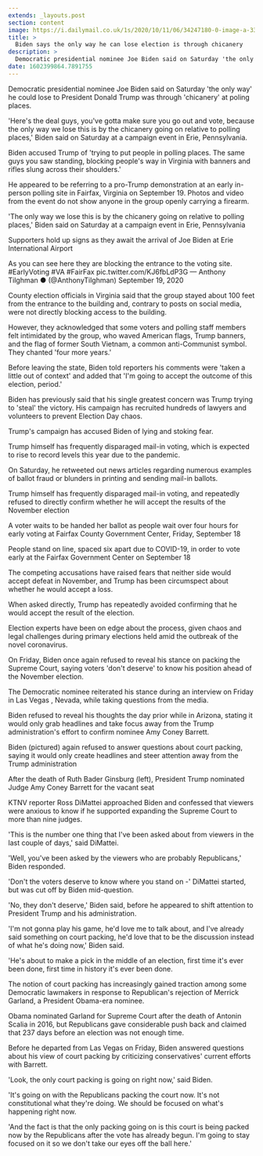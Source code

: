 ```yaml
--- 
extends: _layouts.post 
section: content 
image: https://i.dailymail.co.uk/1s/2020/10/11/06/34247180-0-image-a-33_1602395504454.jpg 
title: > 
  Biden says the only way he can lose election is through chicanery 
description: > 
  Democratic presidential nominee Joe Biden said on Saturday 'the only way' he could lose to President Donald Trump was through 'chicanery' at poling places.The same guys you saw standing, blocking people's way in Virginia with banners and rifles slung across their shoulders.''Well, you've been asked by the viewers who are probably Republicans,' Biden responded.Before he departed from Las Vegas on Friday, Biden answered questions about his view of court packing by criticizing conservatives' current efforts with Barrett.'Look, the only court packing is going on right now,' said Biden. 
date: 1602399864.7891755 
--- 
```

Democratic presidential nominee Joe Biden said on Saturday 'the only way' he could lose to President Donald Trump was through 'chicanery' at poling places.

'Here's the deal guys, you've gotta make sure you go out and vote, because the only way we lose this is by the chicanery going on relative to polling places,' Biden said on Saturday at a campaign event in Erie, Pennsylvania.

Biden accused Trump of 'trying to put people in polling places. The same guys you saw standing, blocking people's way in Virginia with banners and rifles slung across their shoulders.'

He appeared to be referring to a pro-Trump demonstration at an early in-person polling site in Fairfax, Virginia on September 19. Photos and video from the event do not show anyone in the group openly carrying a firearm.

'The only way we lose this is by the chicanery going on relative to polling places,' Biden said on Saturday at a campaign event in Erie, Pennsylvania

Supporters hold up signs as they await the arrival of Joe Biden at Erie International Airport

As you can see here they are blocking the entrance to the voting site. #EarlyVoting #VA #FairFax pic.twitter.com/KJ6fbLdP3G — Anthony Tilghman ● (@AnthonyTilghman) September 19, 2020

County election officials in Virginia said that the group stayed about 100 feet from the entrance to the building and, contrary to posts on social media, were not directly blocking access to the building.

However, they acknowledged that some voters and polling staff members felt intimidated by the group, who waved American flags, Trump banners, and the flag of former South Vietnam, a common anti-Communist symbol. They chanted 'four more years.'

Before leaving the state, Biden told reporters his comments were 'taken a little out of context' and added that 'I'm going to accept the outcome of this election, period.'

Biden has previously said that his single greatest concern was Trump trying to 'steal' the victory. His campaign has recruited hundreds of lawyers and volunteers to prevent Election Day chaos.

Trump's campaign has accused Biden of lying and stoking fear.

Trump himself has frequently disparaged mail-in voting, which is expected to rise to record levels this year due to the pandemic.

On Saturday, he retweeted out news articles regarding numerous examples of ballot fraud or blunders in printing and sending mail-in ballots.

Trump himself has frequently disparaged mail-in voting, and repeatedly refused to directly confirm whether he will accept the results of the November election

A voter waits to be handed her ballot as people wait over four hours for early voting at Fairfax County Government Center, Friday, September 18

People stand on line, spaced six apart due to COVID-19, in order to vote early at the Fairfax Government Center on September 18

The competing accusations have raised fears that neither side would accept defeat in November, and Trump has been circumspect about whether he would accept a loss.

When asked directly, Trump has repeatedly avoided confirming that he would accept the result of the election.

Election experts have been on edge about the process, given chaos and legal challenges during primary elections held amid the outbreak of the novel coronavirus.

On Friday, Biden once again refused to reveal his stance on packing the Supreme Court, saying voters 'don't deserve' to know his position ahead of the November election.

The Democratic nominee reiterated his stance during an interview on Friday in Las Vegas , Nevada, while taking questions from the media.

Biden refused to reveal his thoughts the day prior while in Arizona, stating it would only grab headlines and take focus away from the Trump administration's effort to confirm nominee Amy Coney Barrett.

Biden (pictured) again refused to answer questions about court packing, saying it would only create headlines and steer attention away from the Trump administration

After the death of Ruth Bader Ginsburg (left), President Trump nominated Judge Amy Coney Barrett for the vacant seat

KTNV reporter Ross DiMattei approached Biden and confessed that viewers were anxious to know if he supported expanding the Supreme Court to more than nine judges.

'This is the number one thing that I've been asked about from viewers in the last couple of days,' said DiMattei.

'Well, you've been asked by the viewers who are probably Republicans,' Biden responded.

'Don't the voters deserve to know where you stand on -' DiMattei started, but was cut off by Biden mid-question.

'No, they don't deserve,' Biden said, before he appeared to shift attention to President Trump and his administration.

'I'm not gonna play his game, he'd love me to talk about, and I've already said something on court packing, he'd love that to be the discussion instead of what he's doing now,' Biden said.

'He's about to make a pick in the middle of an election, first time it's ever been done, first time in history it's ever been done.

The notion of court packing has increasingly gained traction among some Democratic lawmakers in response to Republican's rejection of Merrick Garland, a President Obama-era nominee.

Obama nominated Garland for Supreme Court after the death of Antonin Scalia in 2016, but Republicans gave considerable push back and claimed that 237 days before an election was not enough time.

Before he departed from Las Vegas on Friday, Biden answered questions about his view of court packing by criticizing conservatives' current efforts with Barrett.

'Look, the only court packing is going on right now,' said Biden.

'It's going on with the Republicans packing the court now. It's not constitutional what they're doing. We should be focused on what's happening right now.

'And the fact is that the only packing going on is this court is being packed now by the Republicans after the vote has already begun. I'm going to stay focused on it so we don't take our eyes off the ball here.'